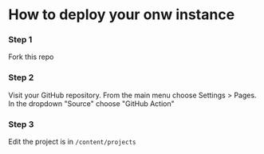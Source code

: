 # How to deploy your onw instance

### Step 1
Fork this repo

### Step 2
Visit your GitHub repository. From the main menu choose Settings > Pages. In the dropdown "Source" choose "GitHub Action"

### Step 3
Edit the project is in `/content/projects`

